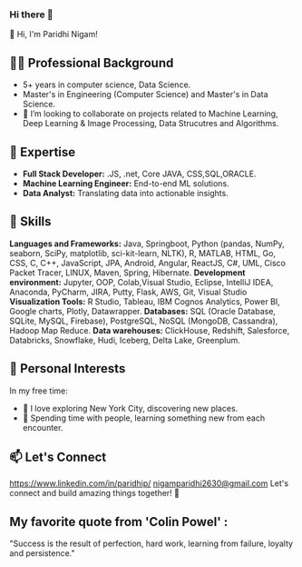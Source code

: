 ### Hi there 👋


👋 Hi, I'm Paridhi Nigam!

## 👨‍💻 Professional Background
- 5+ years in computer science, Data Science.
- Master's in Engineering (Computer Science) and Master's in Data Science.
- 👯 I’m looking to collaborate on projects related to Machine Learning, Deep Learning & Image Processing, Data Strucutres and Algorithms.
## 💼 Expertise
- **Full Stack Developer:** .JS, .net, Core JAVA, CSS,SQL,ORACLE.
- **Machine Learning Engineer:** End-to-end ML solutions.
- **Data Analyst:** Translating data into actionable insights.
## 🚀 Skills
**Languages and Frameworks:**
Java, Springboot, Python (pandas, NumPy, seaborn, SciPy, matplotlib, sci-kit-learn, NLTK), R, MATLAB, HTML, Go, CSS, C, C++, JavaScript, JPA, Android, Angular, ReactJS, C#, UML, Cisco Packet Tracer, LINUX, Maven, Spring, Hibernate.
**Development environment:**
Jupyter, OOP, Colab,Visual Studio, Eclipse, IntelliJ IDEA, Anaconda, PyCharm, JIRA, Putty, Flask, AWS, Git, Visual Studio
**Visualization Tools:**
R Studio, Tableau, IBM Cognos Analytics, Power BI, Google charts, Plotly, Datawrapper.
**Databases:**
SQL (Oracle Database, SQLite, MySQL, Firebase), PostgreSQL, NoSQL (MongoDB, Cassandra), Hadoop Map Reduce.
**Data warehouses:**
ClickHouse, Redshift, Salesforce, Databricks, Snowflake, Hudi, Iceberg, Delta Lake, Greenplum.
## 🌆 Personal Interests
In my free time:
- 🗽 I love exploring New York City, discovering new places.
- 🤝 Spending time with people, learning something new from each encounter.
## 📫 Let's Connect
https://www.linkedin.com/in/paridhip/
nigamparidhi2630@gmail.com
Let's connect and build amazing things together! 🚀
## My favorite quote from 'Colin Powel' : 
"Success is the result of perfection, hard work, learning from failure, loyalty and persistence."

